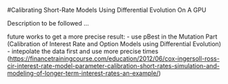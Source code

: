 #Calibrating Short-Rate Models Using Differential Evolution On A GPU

Description to be followed ...



future works to get a more precise result:
	- use pBest in the Mutation Part (Calibration of Interest Rate and Option Models
using Differential Evolution)
	- intepolate the data first and use more precise times (https://financetrainingcourse.com/education/2012/06/cox-ingersoll-ross-cir-interest-rate-model-parameter-calibration-short-rates-simulation-and-modeling-of-longer-term-interest-rates-an-example/)
	